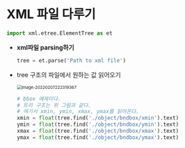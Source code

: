 # XML 파일 다루기

```python
import xml.etree.ElementTree as et
```



- **xml파일 parsing하기**

  ```python
  tree = et.parse('Path to xml file')
  ```

- tree 구조의 파일에서 원하는 값 읽어오기

  <img src="C:\Users\Administrator1\AppData\Roaming\Typora\typora-user-images\image-20220207222319367.png" alt="image-20220207222319367" style="zoom:67%;" />

  ```python
  # bbox 예제이다. 
  # 트리 구조는 위 그림과 같다. 
  # 여기서 xmin, ymin, xmax, ymax를 읽어온다. 
  xmin = float(tree.find('./object/bndbox/xmin').text)
  ymin = float(tree.find('./object/bndbox/ymin').text)
  xmax = float(tree.find('./object/bndbox/xmax').text)
  ymax = float(tree.find('./object/bndbox/ymax').text)
  ```

  